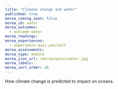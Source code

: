 ```yaml
---
title: "Climate change and water"
published: true
morea_coming_soon: false
morea_id: water
morea_outcomes:
  - outcome-water
morea_readings:
morea_experiences:
  - experience-quiz-yourself
morea_assessments:
morea_type: module
morea_icon_url: /morea/water/water.jpg
morea_labels:
morea_sort_order: 40
---
```


How climate change is predicted to impact on oceans.
